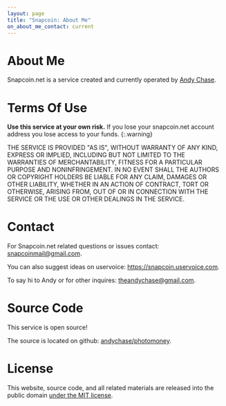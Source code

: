 ```yaml
---
layout: page
title: "Snapcoin: About Me"
on_about_me_contact: current
---
```



About Me
========

Snapcoin.net is a service created and currently operated by [Andy Chase](https://andychase.me).

Terms Of Use
============

<i class="fa fa-exclamation-triangle"></i>
**Use this service at your own risk.** If you lose your snapcoin.net
account address you lose access to your funds.
{:.warning}


THE SERVICE IS PROVIDED "AS IS", WITHOUT WARRANTY OF ANY KIND, EXPRESS OR IMPLIED, INCLUDING BUT NOT LIMITED TO THE WARRANTIES OF MERCHANTABILITY, FITNESS FOR A PARTICULAR PURPOSE AND NONINFRINGEMENT. IN NO EVENT SHALL THE AUTHORS OR COPYRIGHT HOLDERS BE LIABLE FOR ANY CLAIM, DAMAGES OR OTHER LIABILITY, WHETHER IN AN ACTION OF CONTRACT, TORT OR OTHERWISE, ARISING FROM, OUT OF OR IN CONNECTION WITH THE SERVICE OR THE USE OR OTHER DEALINGS IN THE SERVICE.


Contact
=======

For Snapcoin.net related questions or issues contact: <snapcoinmail@gmail.com>.

You can also suggest ideas on uservoice: <https://snapcoin.uservoice.com>.

To say hi to Andy or for other inquires: <theandychase@gmail.com>.

Source Code
===========

This service is open source!

The source is located on github: [andychase/photomoney](https://github.com/andychase/photomoney).

License
=======

This website, source code, and all related materials are
released into the public domain [under the MIT license](https://github.com/andychase/photomoney#licence).